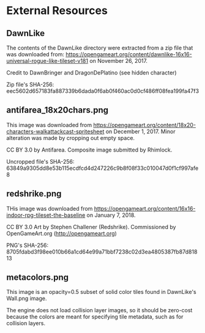 # External Resources

## DawnLike

The contents of the DawnLike directory were extracted from a zip file that
was downloaded from: https://opengameart.org/content/dawnlike-16x16-universal-rogue-like-tileset-v181
on November 26, 2017.

Credit to DawnBringer and DragonDePlatino (see hidden character)

Zip file's SHA-256: eec5602d657183fa887339b6dada0f6ab0f460ac0d0cf486ff08fea199fa47f3

## antifarea_18x20chars.png

This image was downloaded from https://opengameart.org/content/18x20-characters-walkattackcast-spritesheet on December 1, 2017. Minor alteration was made by cropping out empty space.

CC BY 3.0 by Antifarea. Composite image submitted by Rhimlock.

Uncropped file's SHA-256: 63849a9305dd8e53b115ecdfcd4d247226c9b8f08f33c010047d0f1cf997afe8

## redshrike.png

THis image was downloaded from https://opengameart.org/content/16x16-indoor-rpg-tileset-the-baseline on January 7, 2018.

CC BY 3.0 Art by Stephen Challener (Redshrike). Commissioned by OpenGameArt.org (http://opengameart.org)

PNG's SHA-256: 8705fdabd3f98ee010b66a1cd64e99a71bbf7238c02d3ea4805387fb87d81813

## metacolors.png

This image is an opacity=0.5 subset of solid color tiles found in DawnLike's Wall.png image.

The engine does not load collision layer images, so it should be zero-cost because the colors are meant for specifying tile metadata, such as for collision layers.
